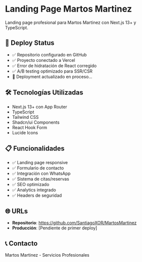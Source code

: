 # Landing Page Martos Martinez

Landing page profesional para Martos Martinez con Next.js 13+ y TypeScript.

## 🚀 Deploy Status
- ✅ Repositorio configurado en GitHub
- ✅ Proyecto conectado a Vercel
- ✅ Error de hidratación de React corregido
- ✅ A/B testing optimizado para SSR/CSR
- 🔄 Deployment actualizado en proceso...

## 🛠️ Tecnologías Utilizadas
- Next.js 13+ con App Router
- TypeScript
- Tailwind CSS
- Shadcn/ui Components
- React Hook Form
- Lucide Icons

## 📋 Funcionalidades
- ✅ Landing page responsive
- ✅ Formulario de contacto
- ✅ Integración con WhatsApp
- ✅ Sistema de citas/reservas
- ✅ SEO optimizado
- ✅ Analytics integrado
- ✅ Headers de seguridad

## 🌐 URLs
- **Repositorio**: https://github.com/SantiagoXOR/MartosMartinez
- **Producción**: [Pendiente de primer deploy]

## 📞 Contacto
Martos Martinez - Servicios Profesionales
